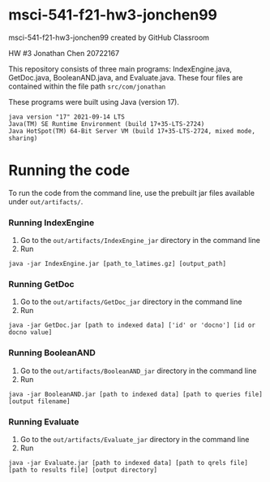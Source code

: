 # msci-541-f21-hw3-jonchen99
msci-541-f21-hw3-jonchen99 created by GitHub Classroom

HW #3
Jonathan Chen
20722167

This repository consists of three main programs: IndexEngine.java, GetDoc.java, BooleanAND.java, and Evaluate.java. These four files are contained within the file path `src/com/jonathan`

These programs were built using Java (version 17). 
```
java version "17" 2021-09-14 LTS
Java(TM) SE Runtime Environment (build 17+35-LTS-2724)
Java HotSpot(TM) 64-Bit Server VM (build 17+35-LTS-2724, mixed mode, sharing)
```

# Running the code
To run the code from the command line, use the prebuilt jar files available under `out/artifacts/`.

### Running IndexEngine
1. Go to the `out/artifacts/IndexEngine_jar` directory in the command line
2. Run 
```
java -jar IndexEngine.jar [path_to_latimes.gz] [output_path]
```

### Running GetDoc
1. Go to the `out/artifacts/GetDoc_jar` directory in the command line
2. Run 
```
java -jar GetDoc.jar [path to indexed data] ['id' or 'docno'] [id or docno value]
```

### Running BooleanAND
1. Go to the `out/artifacts/BooleanAND_jar` directory in the command line
2. Run 
```
java -jar BooleanAND.jar [path to indexed data] [path to queries file] [output filename]
```

### Running Evaluate
1. Go to the `out/artifacts/Evaluate_jar` directory in the command line
2. Run 
```
java -jar Evaluate.jar [path to indexed data] [path to qrels file] [path to results file] [output directory]
```


